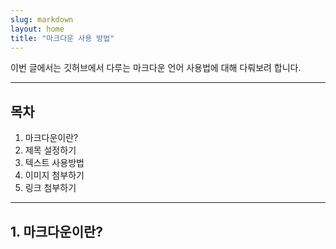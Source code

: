 ```yaml
---
slug: markdown
layout: home
title: "마크다운 사용 방법"
---
```

  
이번 글에서는 깃허브에서 다루는 마크다운 언어 사용법에 대해 다뤄보려 합니다.  
  
---
  
## 목차  

1. 마크다운이란?  
2. 제목 설정하기  
3. 텍스트 사용방법  
4. 이미지 첨부하기  
5. 링크 첨부하기
  
---

## 1. 마크다운이란?


